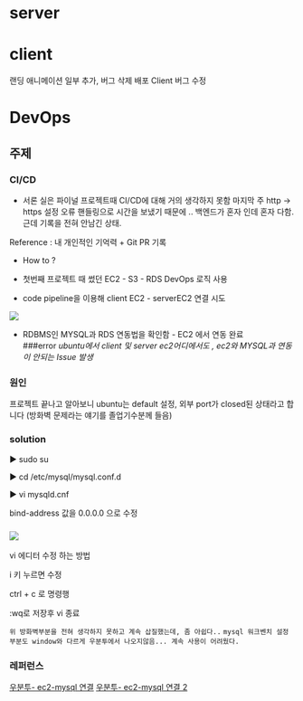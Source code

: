 # server

# client

랜딩 애니메이션 일부 추가, 버그 삭제
배포 Client 버그 수정

# DevOps

## 주제

### CI/CD

- 서론
  실은 파이널 프로젝트때 CI/CD에 대해 거의 생각하지 못함
  마지막 주 http -> https 설정 오류 핸들링으로 시간을 보냈기 때문에 ..
  백엔드가 혼자 인데 혼자 다함.
  근데 기록을 전혀 안남긴 상태.

Reference : 내 개인적인 기억력 + Git PR 기록

- How to ?

- 첫번째 프로젝트 때 썼던 EC2 - S3 - RDS DevOps 로직 사용

- code pipeline을 이용해 client EC2 - serverEC2 연결 시도

![](https://velog.velcdn.com/images/ww3ysq/post/821e8820-083c-4df4-b9fb-9da7a8b34592/image.png)

- RDBMS인 MYSQL과 RDS 연동법을 확인함 - EC2 에서 연동 완료
  <br/>
  ###error
  _ubuntu에서 client 및 server ec2어디에서도 , ec2와 MYSQL과 연동이 안되는 Issue 발생_

### 원인

프로젝트 끝나고 알아보니 ubuntu는 default 설정, 외부 port가 closed된 상태라고 합니다 (방화벽 문제라는 얘기를 졸업기수분께 들음)

### solution

▶ sudo su

▶ cd /etc/mysql/mysql.conf.d

▶ vi mysqld.cnf

bind-address 값을 0.0.0.0 으로 수정

### ![](https://velog.velcdn.com/images/ww3ysq/post/0d8e2039-0ceb-46ad-9316-32aa75743d70/image.png)

vi 에디터 수정 하는 방법

i 키 누르면 수정

ctrl + c 로 명령행

:wq로 저장후 vi 종료

`위 방화벽부분을 전혀 생각하지 못하고 계속 삽질했는데, 좀 아쉽다..`
`mysql 워크벤치 설정부분도 window와 다르게 우분투에서 나오지않음... 계속 사용이 어려웠다.`

### 레퍼런스

[우분투- ec2-mysql 연결](https://devkingdom.tistory.com/84)
[우분투- ec2-mysql 연결 2](https://emong.tistory.com/235)
